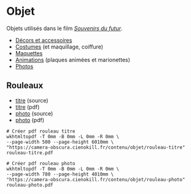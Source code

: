 # Objet


Objets utilisés dans le film [*Souvenirs du futur*](../ecriture/souvenirs-du-futur.md).

- [Décors et accessoires](decors-accessoires.md)
- [Costumes](costumes.md) (et maquillage, coiffure)
- [Maquettes](maquettes.md)
- [Animations](animations.md) (plaques animées et marionettes)
- [Photos](photos.md)

## Rouleaux

- [titre](rouleau-titre.md) (source)
- [titre](rouleau-titre.pdf) (pdf)
- [photo](rouleau-photo.md) (source)
- [photo](rouleau-photo.pdf) (pdf)

```
# Créer pdf rouleau titre
wkhtmltopdf -T 0mm -B 0mm -L 0mm -R 0mm \
--page-width 500 --page-height 6010mm \
"https://camera-obscura.cienokill.fr/contenu/objet/rouleau-titre" rouleau-titre.pdf

# Créer pdf rouleau photo
wkhtmltopdf -T 0mm -B 0mm -L 0mm -R 0mm \
--page-width 780 --page-height 4010mm \
"https://camera-obscura.cienokill.fr/contenu/objet/rouleau-photo" rouleau-photo.pdf
```
